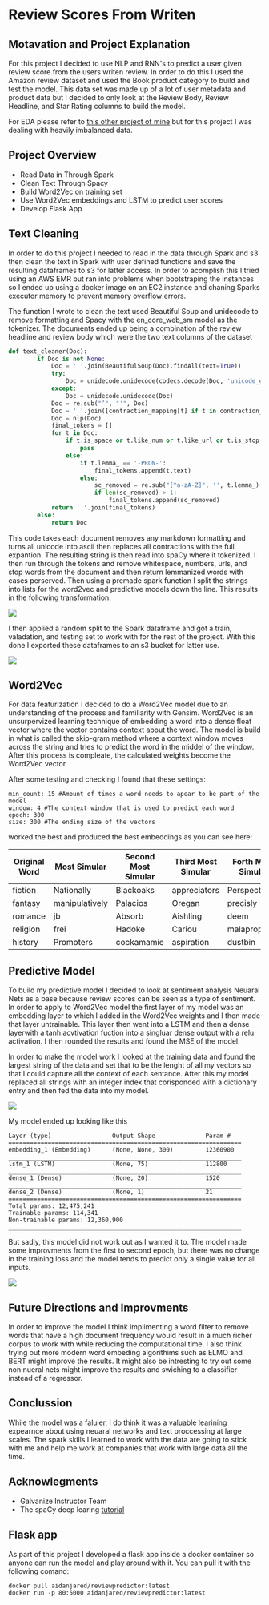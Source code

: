 # Review Scores From Writen 

## Motavation and Project Explanation

For this project I decided to use NLP and RNN's to predict a user given review score from the users writen review. In order to do this I used the Amazon review dataset and used the Book product category to build and test the model. This data set was made up of a lot of user metadata and product data but I decided to only look at the Review Body, Review Headline, and Star Rating columns to build the model.

For EDA please refer to [this other project of mine](https://github.com/Aidan-Jared/NLP-Data-Featurization) but for this project I was dealing with heavily imbalanced data.

## Project Overview

- Read Data in Through Spark
- Clean Text Through Spacy
- Build Word2Vec on training set
- Use Word2Vec embeddings and LSTM to predict user scores
- Develop Flask App

## Text Cleaning

In order to do this project I needed to read in the data through Spark and s3 then clean the text in Spark with user defined functions and save the resulting dataframes to s3 for latter access. In order to acomplish this I tried using an AWS EMR but ran into problems when bootstraping the instances so I ended up using a docker image on an EC2 instance and chaning Sparks executor memory to prevent memory overflow errors.

The function I wrote to clean the text used Beautiful Soup and unidecode to remove formatting and Spacy with the en_core_web_sm model as the tokenizer. The documents ended up being a combination of the review headline and review body which were the two text columns of the dataset

```python
def text_cleaner(Doc):
        if Doc is not None:
            Doc = ' '.join(BeautifulSoup(Doc).findAll(text=True))
            try:
                Doc = unidecode.unidecode(codecs.decode(Doc, 'unicode_escape'))
            except:
                Doc = unidecode.unidecode(Doc)
            Doc = re.sub("’", "'", Doc)
            Doc = ' '.join([contraction_mapping[t] if t in contraction_mapping else t for t in Doc.split(" ")])
            Doc = nlp(Doc)
            final_tokens = []
            for t in Doc:
                if t.is_space or t.like_num or t.like_url or t.is_stop:
                    pass
                else:
                    if t.lemma_ == '-PRON-':
                        final_tokens.append(t.text)
                    else:
                        sc_removed = re.sub("[^a-zA-Z]", '', t.lemma_)
                        if len(sc_removed) > 1:
                            final_tokens.append(sc_removed)
            return ' '.join(final_tokens)
        else:
            return Doc
```

This code takes each document removes any markdown formatting and turns all unicode into ascii then replaces all contractions with the full expantion. The resulting string is then read into spaCy where it tokenized. I then run through the tokens and remove whitespace, numbers, urls, and stop words from the document and then return lemmanized words with cases perserved. Then using a premade spark function I split the strings into lists for the word2vec and predictive models down the line. This results in the following transformation:

![](images/Text_pipeline_ex.png)

I then applied a random split to the Spark dataframe and got a train, valadation, and testing set to work with for the rest of the project. With this done I exported these dataframes to an s3 bucket for latter use.

![](images/Text_Processing.png)

## Word2Vec

For data featurization I decided to do a Word2Vec model due to an understanding of the process and familiarity with Gensim. Word2Vec is an unsurpervized learning technique of embedding a word into a dense float vector where the vector contains context about the word. The model is build in what is called the skip-gram method where a context window moves across the string and tries to predict the word in the middel of the window. After this process is compleate, the calculated weights become the Word2Vec vector.

After some testing and checking I found that these settings:

```
min_count: 15 #Amount of times a word needs to apear to be part of the model
window: 4 #The context window that is used to predict each word
epoch: 300
size: 300 #The ending size of the vectors
``` 

worked the best and produced the best embeddings as you can see here:

|Original Word|Most Simular|Second Most Simular|Third Most Simular|Forth Most Simular|Fifth Most Simular|
|--------|------|------|------|-----|------|
|fiction|Nationally|Blackoaks|appreciators|Perspectives|TSNOTD|
|fantasy|manipulatively|Palacios|Oregan|precisly|Auel|
|romance|jb|Absorb|Aishling|deem|Institutionalizing|
|religion|frei|Hadoke|Cariou|malapropisms|conceited|
|history|Promoters|cockamamie|aspiration|dustbin|Undercurrents|

## Predictive Model

To build my predictive model I decided to look at sentiment analysis Neuaral Nets as a base because review scores can be seen as a type of sentiment. In order to apply to Word2Vec model the first layer of my model was an embedding layer to which I added in the Word2Vec weights and I then made that layer untrainable. This layer then went into a LSTM and then a dense layerwith a tanh acvtivation fuction into a singluar dense output with a relu activation. I then rounded the results and found the MSE of the model.

In order to make the model work I looked at the training data and found the largest string of the data and set that to be the lenght of all my vectors so that I could capture all the context of each sentance. After this my model replaced all strings with an integer index that corisponded with a dictionary entry and then fed the data into my model.

![](images/Model.png)

My model ended up looking like this


```
Layer (type)                 Output Shape              Param #
=================================================================
embedding_1 (Embedding)      (None, None, 300)         12360900
_________________________________________________________________
lstm_1 (LSTM)                (None, 75)                112800
_________________________________________________________________
dense_1 (Dense)              (None, 20)                1520
_________________________________________________________________
dense_2 (Dense)              (None, 1)                 21
=================================================================
Total params: 12,475,241
Trainable params: 114,341
Non-trainable params: 12,360,900
_________________________________________________________________
```

But sadly, this model did not work out as I wanted it to. The model made some improvments from the first to second epoch, but there was no change in the training loss and the model tends to predict only a single value for all inputs.

![](images/model_loss.png)

## Future Directions and Improvments

In order to improve the model I think implimenting a word filter to remove words that have a high document frequency would result in a much richer corpus to work with while reducing the computational time. I also think trying out more modern word embeding algorithims such as ELMO and BERT might improve the results. It might also be intresting to try out some non nueral nets might improve the results and swiching to a classifier instead of a regressor.

## Conclussion

While the model was a faluier, I do think it was a valuable learining expearnce about using neuaral networks and text proccessing at large scales. The spark skills I learned to work with the data are going to stick with me and help me work at companies that work with large data all the time.

## Acknowlegments

- Galvanize Instructor Team
- The spaCy deep learing [tutorial](https://github.com/explosion/spacy/blob/master/examples/deep_learning_keras.py)

## Flask app

As part of this project I developed a flask app inside a docker container so anyone can run the model and play around with it. You 
can pull it with the following comand:

```
docker pull aidanjared/reviewpredictor:latest
docker run -p 80:5000 aidanjared/reviewpredictor:latest
```
